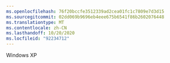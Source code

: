 ```yaml
---
ms.openlocfilehash: 76f20bccfe3512339ad2cea01fc1c7809e7d3d15
ms.sourcegitcommit: 02dd069b9696eb4eee675b6541f86b2602076448
ms.translationtype: MT
ms.contentlocale: zh-CN
ms.lasthandoff: 10/20/2020
ms.locfileid: "92234712"
---
```

Windows XP